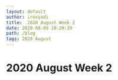 ```yaml
---
layout: default
author: irosyadi
title:  2020 August Week 2
date: 2020-08-09 20:20:29
path: /blog
tags: 2020 August
---
```


# 2020 August Week 2